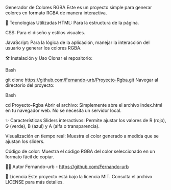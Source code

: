 Generador de Colores RGBA
Este es un proyecto simple para generar colores en formato RGBA de manera interactiva.

🚀 Tecnologías Utilizadas
HTML: Para la estructura de la página.

CSS: Para el diseño y estilos visuales.

JavaScript: Para la lógica de la aplicación, manejar la interacción del usuario y generar los colores RGBA.

🛠️ Instalación y Uso
Clonar el repositorio:

Bash

git clone https://github.com/Fernando-urb/Proyecto-Rgba.git
Navegar al directorio del proyecto:

Bash

cd Proyecto-Rgba
Abrir el archivo:
Simplemente abre el archivo index.html en tu navegador web. No se necesita un servidor local.

✨ Características
Sliders interactivos: Permite ajustar los valores de R (rojo), G (verde), B (azul) y A (alfa o transparencia).

Visualización en tiempo real: Muestra el color generado a medida que se ajustan los sliders.

Código de color: Muestra el código RGBA del color seleccionado en un formato fácil de copiar.

👨‍💻 Autor
Fernando-urb - https://github.com/Fernando-urb

📄 Licencia
Este proyecto está bajo la licencia MIT. Consulta el archivo LICENSE para más detalles.
